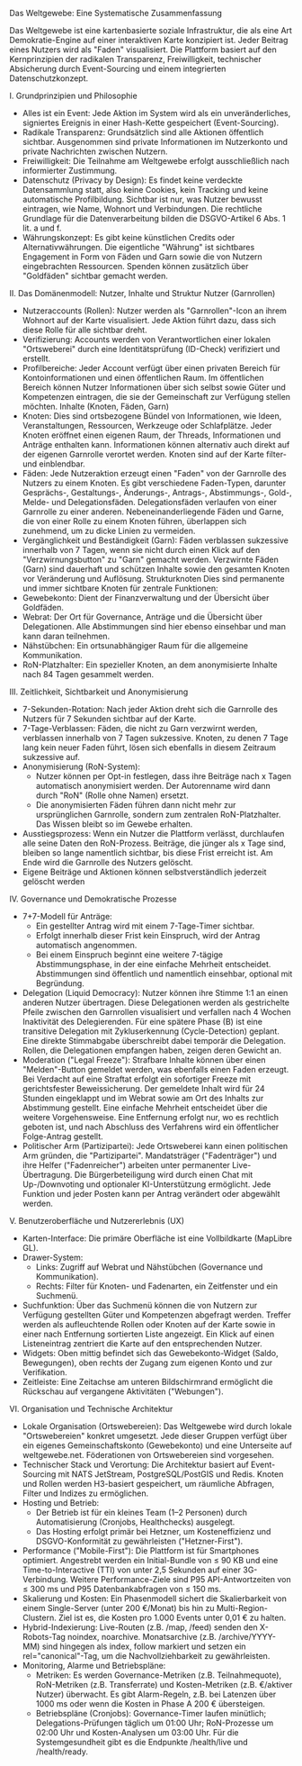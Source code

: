 Das Weltgewebe: Eine Systematische Zusammenfassung

Das Weltgewebe ist eine kartenbasierte soziale Infrastruktur, die als eine Art Demokratie-Engine auf einer interaktiven Karte konzipiert ist. Jeder Beitrag eines Nutzers wird als "Faden" visualisiert. Die Plattform basiert auf den Kernprinzipien der radikalen Transparenz, Freiwilligkeit, technischer Absicherung durch Event-Sourcing und einem integrierten Datenschutzkonzept.

I. Grundprinzipien und Philosophie
 * Alles ist ein Event: Jede Aktion im System wird als ein unveränderliches, signiertes Ereignis in einer Hash-Kette gespeichert (Event-Sourcing).
 * Radikale Transparenz: Grundsätzlich sind alle Aktionen öffentlich sichtbar. Ausgenommen sind private Informationen im Nutzerkonto und private Nachrichten zwischen Nutzern.
 * Freiwilligkeit: Die Teilnahme am Weltgewebe erfolgt ausschließlich nach informierter Zustimmung.
 * Datenschutz (Privacy by Design): Es findet keine verdeckte Datensammlung statt, also keine Cookies, kein Tracking und keine automatische Profilbildung. Sichtbar ist nur, was Nutzer bewusst eintragen, wie Name, Wohnort und Verbindungen. Die rechtliche Grundlage für die Datenverarbeitung bilden die DSGVO-Artikel 6 Abs. 1 lit. a und f.
 * Währungskonzept: Es gibt keine künstlichen Credits oder Alternativwährungen. Die eigentliche "Währung" ist sichtbares Engagement in Form von Fäden und Garn sowie die von Nutzern eingebrachten Ressourcen. Spenden können zusätzlich über "Goldfäden" sichtbar gemacht werden.
 
II. Das Domänenmodell: Nutzer, Inhalte und Struktur
Nutzer (Garnrollen)
 * Nutzeraccounts (Rollen): Nutzer werden als "Garnrollen"-Icon an ihrem Wohnort auf der Karte visualisiert. Jede Aktion führt dazu, dass sich diese Rolle für alle sichtbar dreht.
 * Verifizierung: Accounts werden von Verantwortlichen einer lokalen "Ortsweberei" durch eine Identitätsprüfung (ID-Check) verifiziert und erstellt.
 * Profilbereiche: Jeder Account verfügt über einen privaten Bereich für Kontoinformationen und einen öffentlichen Raum. Im öffentlichen Bereich können Nutzer Informationen über sich selbst sowie Güter und Kompetenzen eintragen, die sie der Gemeinschaft zur Verfügung stellen möchten.
Inhalte (Knoten, Fäden, Garn)
 * Knoten: Dies sind ortsbezogene Bündel von Informationen, wie Ideen, Veranstaltungen, Ressourcen, Werkzeuge oder Schlafplätze. Jeder Knoten eröffnet einen eigenen Raum, der Threads, Informationen und Anträge enthalten kann. Informationen können alternativ auch direkt auf der eigenen Garnrolle verortet werden. Knoten sind auf der Karte filter- und einblendbar.
 * Fäden: Jede Nutzeraktion erzeugt einen "Faden" von der Garnrolle des Nutzers zu einem Knoten. Es gibt verschiedene Faden-Typen, darunter Gesprächs-, Gestaltungs-, Änderungs-, Antrags-, Abstimmungs-, Gold-, Melde- und Delegationsfäden. Delegationsfäden verlaufen von einer Garnrolle zu einer anderen. Nebeneinanderliegende Fäden und Garne, die von einer Rolle zu einem Knoten führen, überlappen sich zunehmend, um zu dicke Linien zu vermeiden.
 * Vergänglichkeit und Beständigkeit (Garn): Fäden verblassen sukzessive innerhalb von 7 Tagen, wenn sie nicht durch einen Klick auf den "Verzwirnungsbutton" zu "Garn" gemacht werden. Verzwirnte Fäden (Garn) sind dauerhaft und schützen Inhalte sowie den gesamten Knoten vor Veränderung und Auflösung.
Strukturknoten
Dies sind permanente und immer sichtbare Knoten für zentrale Funktionen:
 * Gewebekonto: Dient der Finanzverwaltung und der Übersicht über Goldfäden.
 * Webrat: Der Ort für Governance, Anträge und die Übersicht über Delegationen. Alle Abstimmungen sind hier ebenso einsehbar und man kann daran teilnehmen.
 * Nähstübchen: Ein ortsunabhängiger Raum für die allgemeine Kommunikation.
 * RoN-Platzhalter: Ein spezieller Knoten, an dem anonymisierte Inhalte nach 84 Tagen gesammelt werden.
 
III. Zeitlichkeit, Sichtbarkeit und Anonymisierung
 * 7-Sekunden-Rotation: Nach jeder Aktion dreht sich die Garnrolle des Nutzers für 7 Sekunden sichtbar auf der Karte.
 * 7-Tage-Verblassen: Fäden, die nicht zu Garn verzwirnt werden, verblassen innerhalb von 7 Tagen sukzessive. Knoten, zu denen 7 Tage lang kein neuer Faden führt, lösen sich ebenfalls in diesem Zeitraum sukzessive auf.
 * Anonymisierung (RoN-System):
   * Nutzer können per Opt-in festlegen, dass ihre Beiträge nach x Tagen automatisch anonymisiert werden. Der Autorenname wird dann durch "RoN" (Rolle ohne Namen) ersetzt.
   * Die anonymisierten Fäden führen dann nicht mehr zur ursprünglichen Garnrolle, sondern zum zentralen RoN-Platzhalter. Das Wissen bleibt so im Gewebe erhalten.
 * Ausstiegsprozess: Wenn ein Nutzer die Plattform verlässt, durchlaufen alle seine Daten den RoN-Prozess. Beiträge, die jünger als x Tage sind, bleiben so lange namentlich sichtbar, bis diese Frist erreicht ist. Am Ende wird die Garnrolle des Nutzers gelöscht.
 * Eigene Beiträge und Aktionen können selbstverständlich jederzeit gelöscht werden
 
IV. Governance und Demokratische Prozesse
 * 7+7-Modell für Anträge:
   * Ein gestellter Antrag wird mit einem 7-Tage-Timer sichtbar.
   * Erfolgt innerhalb dieser Frist kein Einspruch, wird der Antrag automatisch angenommen.
   * Bei einem Einspruch beginnt eine weitere 7-tägige Abstimmungsphase, in der eine einfache Mehrheit entscheidet. Abstimmungen sind öffentlich und namentlich einsehbar, optional mit Begründung.
 * Delegation (Liquid Democracy): Nutzer können ihre Stimme 1:1 an einen anderen Nutzer übertragen. Diese Delegationen werden als gestrichelte Pfeile zwischen den Garnrollen visualisiert und verfallen nach 4 Wochen Inaktivität des Delegierenden. Für eine spätere Phase (B) ist eine transitive Delegation mit Zykluserkennung (Cycle-Detection) geplant. Eine direkte Stimmabgabe überschreibt dabei temporär die Delegation. Rollen, die Delegationen empfangen haben, zeigen deren Gewicht an.
 * Moderation ("Legal Freeze"): Strafbare Inhalte können über einen "Melden"-Button gemeldet werden, was ebenfalls einen Faden erzeugt. Bei Verdacht auf eine Straftat erfolgt ein sofortiger Freeze mit gerichtsfester Beweissicherung. Der gemeldete Inhalt wird für 24 Stunden eingeklappt und im Webrat sowie am Ort des Inhalts zur Abstimmung gestellt. Eine einfache Mehrheit entscheidet über die weitere Vorgehensweise. Eine Entfernung erfolgt nur, wo es rechtlich geboten ist, und nach Abschluss des Verfahrens wird ein öffentlicher Folge-Antrag gestellt.
 * Politischer Arm (Partizipartei): Jede Ortsweberei kann einen politischen Arm gründen, die "Partizipartei". Mandatsträger ("Fadenträger") und ihre Helfer ("Fadenreicher") arbeiten unter permanenter Live-Übertragung. Die Bürgerbeteiligung wird durch einen Chat mit Up-/Downvoting und optionaler KI-Unterstützung ermöglicht. Jede Funktion und jeder Posten kann per Antrag verändert oder abgewählt werden.
 
V. Benutzeroberfläche und Nutzererlebnis (UX)
 * Karten-Interface: Die primäre Oberfläche ist eine Vollbildkarte (MapLibre GL).
 * Drawer-System:
   * Links: Zugriff auf Webrat und Nähstübchen (Governance und Kommunikation).
   * Rechts: Filter für Knoten- und Fadenarten, ein Zeitfenster und ein Suchmenü.
 * Suchfunktion: Über das Suchmenü können die von Nutzern zur Verfügung gestellten Güter und Kompetenzen abgefragt werden. Treffer werden als aufleuchtende Rollen oder Knoten auf der Karte sowie in einer nach Entfernung sortierten Liste angezeigt. Ein Klick auf einen Listeneintrag zentriert die Karte auf den entsprechenden Nutzer.
 * Widgets: Oben mittig befindet sich das Gewebekonto-Widget (Saldo, Bewegungen), oben rechts der Zugang zum eigenen Konto und zur Verifikation.
 * Zeitleiste: Eine Zeitachse am unteren Bildschirmrand ermöglicht die Rückschau auf vergangene Aktivitäten ("Webungen").
 
VI. Organisation und Technische Architektur
 * Lokale Organisation (Ortswebereien): Das Weltgewebe wird durch lokale "Ortswebereien" konkret umgesetzt. Jede dieser Gruppen verfügt über ein eigenes Gemeinschaftskonto (Gewebekonto) und eine Unterseite auf weltgewebe.net. Föderationen von Ortswebereien sind vorgesehen.
 * Technischer Stack und Verortung: Die Architektur basiert auf Event-Sourcing mit NATS JetStream, PostgreSQL/PostGIS und Redis. Knoten und Rollen werden H3-basiert gespeichert, um räumliche Abfragen, Filter und Indizes zu ermöglichen.
 * Hosting und Betrieb:
   * Der Betrieb ist für ein kleines Team (1–2 Personen) durch Automatisierung (Cronjobs, Healthchecks) ausgelegt.
   * Das Hosting erfolgt primär bei Hetzner, um Kosteneffizienz und DSGVO-Konformität zu gewährleisten ("Hetzner-First").
 * Performance ("Mobile-First"): Die Plattform ist für Smartphones optimiert. Angestrebt werden ein Initial-Bundle von ≤ 90 KB und eine Time-to-Interactive (TTI) von unter 2,5 Sekunden auf einer 3G-Verbindung. Weitere Performance-Ziele sind P95 API-Antwortzeiten von ≤ 300 ms und P95 Datenbankabfragen von ≤ 150 ms.
 * Skalierung und Kosten: Ein Phasenmodell sichert die Skalierbarkeit von einem Single-Server (unter 200 €/Monat) bis hin zu Multi-Region-Clustern. Ziel ist es, die Kosten pro 1.000 Events unter 0,01 € zu halten.
 * Hybrid-Indexierung: Live-Routen (z.B. /map, /feed) senden den X-Robots-Tag noindex, noarchive. Monatsarchive (z.B. /archive/YYYY-MM) sind hingegen als index, follow markiert und setzen ein rel="canonical"-Tag, um die Nachvollziehbarkeit zu gewährleisten.
 * Monitoring, Alarme und Betriebspläne:
   * Metriken: Es werden Governance-Metriken (z.B. Teilnahmequote), RoN-Metriken (z.B. Transferrate) und Kosten-Metriken (z.B. €/aktiver Nutzer) überwacht. Es gibt Alarm-Regeln, z.B. bei Latenzen über 1000 ms oder wenn die Kosten in Phase A 200 € übersteigen.
   * Betriebspläne (Cronjobs): Governance-Timer laufen minütlich; Delegations-Prüfungen täglich um 01:00 Uhr; RoN-Prozesse um 02:00 Uhr und Kosten-Analysen um 03:00 Uhr. Für die Systemgesundheit gibt es die Endpunkte /health/live und /health/ready.
